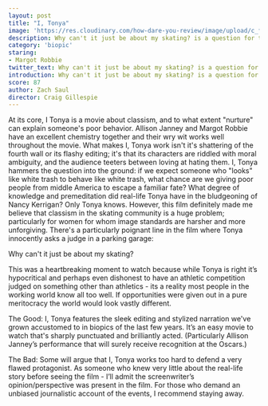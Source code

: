```yaml
---
layout: post
title: "I, Tonya"
image: 'https://res.cloudinary.com/how-dare-you-review/image/upload/c_fill,h_399,w_760/v1528782893/530126-neon.jpg'
description: Why can't it just be about my skating? is a question for the ages. 
category: 'biopic'
staring: 
- Margot Robbie
twitter_text: Why can't it just be about my skating? is a question for the ages. 
introduction: Why can't it just be about my skating? is a question for the ages.
score: 87
author: Zach Saul 
director: Craig Gillespie
---
```

At its core, I Tonya is a movie about classism, and to what extent "nurture" can explain someone's poor behavior. Allison Janney and Margot Robbie have an excellent chemistry together and their wry wit works well throughout the movie. What makes I, Tonya work isn't it's shattering of the fourth wall or its flashy editing; it's that its characters are riddled with moral ambiguity, and the audience teeters between loving at hating them. 
I, Tonya hammers the question into the ground: if we expect someone who "looks" like white trash to behave like white trash, what chance are we giving poor people from middle America to escape a familiar fate? What degree of knowledge and premeditation did real-life Tonya have in the bludgeoning of Nancy Kerrigan? Only Tonya knows. However, this film definitely made me believe that classism in the skating community is a huge problem; particularly for women for whom image standards are harsher and more unforgiving. There's a particularly poignant line in the film where Tonya innocently asks a judge in a parking garage: 

Why can't it just be about my skating? 

This was a heartbreaking moment to watch because while Tonya is right it’s hypocritical and perhaps even dishonest to have an athletic competition judged on something other than athletics - its a reality most people in the working world know all too well. If opportunities were given out in a pure meritocracy the world would look vastly different. 

The Good: I, Tonya features the sleek editing and stylized narration we've grown accustomed to in biopics of the last few years. It’s an easy movie to watch that's sharply punctuated and brilliantly acted. (Particularly Allison Janney’s performance that will surely receive recognition at the Oscars.) 

The Bad: Some will argue that I, Tonya works too hard to defend a very flawed protagonist. As someone who knew very little about the real-life story before seeing the film - I’ll admit the screenwriter’s opinion/perspective was present in the film. For those who demand an unbiased journalistic account of the events, I recommend staying away. 
